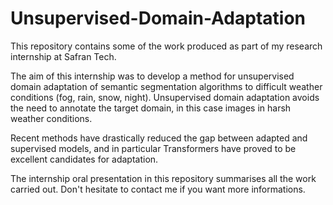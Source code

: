 # Unsupervised-Domain-Adaptation

This repository contains some of the work produced as part of my research internship at Safran Tech.

The aim of this internship was to develop a method for unsupervised domain adaptation of semantic segmentation algorithms to difficult weather conditions (fog, rain, snow, night). Unsupervised domain adaptation avoids the need to annotate the target domain, in this case images in harsh weather conditions.

Recent methods have drastically reduced the gap between adapted and supervised models, and in particular Transformers have proved to be excellent candidates for adaptation.

The internship oral presentation in this repository summarises all the work carried out. Don't hesitate to contact me if you want more informations.
